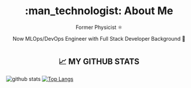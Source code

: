 <h1 align="center">:man_technologist: About Me </h1>
<p align="center">Former Physicist ⚛️<p>
<p align="center">Now MLOps/DevOps Engineer with Full Stack Developer Background 🤖<p>



<h1 align="center">
  <h2 align="center">📈 MY GITHUB STATS </h2>

![github stats](https://github-readme-stats.vercel.app/api?username=ctolon&show_icons=true&theme=tokyonight)
[![Top Langs](https://github-readme-stats.vercel.app/api/top-langs/?username=ctolon&layout=compact)](https://github.com/anuraghazra/github-readme-stats)
  
  </h1>
  <br></br>

